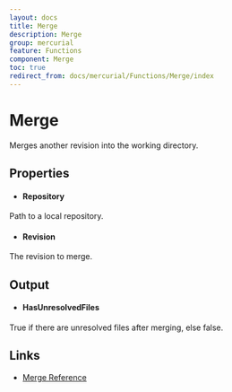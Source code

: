 ```yaml
---
layout: docs
title: Merge
description: Merge
group: mercurial
feature: Functions
component: Merge
toc: true
redirect_from: docs/mercurial/Functions/Merge/index
---
```

Merge
=====

Merges another revision into the working directory.

Properties
----------

- #### Repository
Path to a local repository.

- #### Revision
The revision to merge.

Output
------

- #### HasUnresolvedFiles
True if there are unresolved files after merging, else false.  

Links
-----
- [Merge Reference](https://www.selenic.com/mercurial/hg.1.html#merge)
